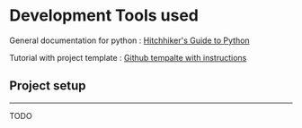 # Development Tools used

General documentation for python : [Hitchhiker's Guide to Python](http://docs.python-guide.org/en/latest/)

Tutorial with project template : [Github tempalte with instructions](https://github.com/seanfisk/python-project-template)

## Project setup
----
TODO
